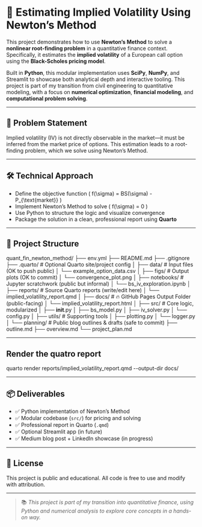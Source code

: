 # 🧠 Estimating Implied Volatility Using Newton’s Method

<!--
Keywords: implied volatility, newton’s method, black-scholes, quant finance, numerical methods, python, scipy, root finding, volatility modeling, financial engineering, computational finance
-->

This project demonstrates how to use **Newton’s Method** to solve a **nonlinear root-finding problem** in a quantitative finance context. Specifically, it estimates the **implied volatility** of a European call option using the **Black-Scholes pricing model**.

Built in **Python**, this modular implementation uses **SciPy**, **NumPy**, and Streamlit to showcase both analytical depth and interactive tooling. This project is part of my transition from civil engineering to quantitative modeling, with a focus on **numerical optimization**, **financial modeling**, and **computational problem solving**.

---

## 📌 Problem Statement

Implied volatility (IV) is not directly observable in the market—it must be inferred from the market price of options. This estimation leads to a root-finding problem, which we solve using Newton’s Method.

---

## 🛠️ Technical Approach

- Define the objective function \( f(\sigma) = BS(\sigma) - P_{\text{market}} \)
- Implement Newton’s Method to solve \( f(\sigma) = 0 \)
- Use Python to structure the logic and visualize convergence
- Package the solution in a clean, professional report using **Quarto**

---

## 📂 Project Structure

quant_fin_newton_method/
├── env.yml
├── README.md
├── .gitignore
├── .quarto/                         # Optional Quarto site/project config
│
├── data/                            # Input files (OK to push public)
│   └── example_option_data.csv
│
├── figs/                            # Output plots (OK to commit)
│   └── convergence_plot.png
│
├── notebooks/                       # Jupyter scratchwork (public but informal)
│   └── bs_iv_exploration.ipynb
│
├── reports/                         # Source Quarto reports (write/edit here)
│   └── implied_volatility_report.qmd
│
├── docs/                            # 🔥 GitHub Pages Output Folder (public-facing)
│   └── implied_volatility_report.html
│
├── src/                             # Core logic, modularized
│   ├── __init__.py
│   ├── bs_model.py
│   ├── iv_solver.py
│   └── config.py
│
├── utils/                           # Supporting tools
│   ├── plotting.py
│   └── logger.py
│
└── planning/                        # Public blog outlines & drafts (safe to commit)
    ├── outline.md
    ├── overview.md
    └── project_plan.md

---
## Render the quatro report

quarto render reports/implied_volatility_report.qmd --output-dir docs/

---

## 📦 Deliverables

- ✅ Python implementation of Newton’s Method
- ✅ Modular codebase (`src/`) for pricing and solving
- ✅ Professional report in Quarto (`.qmd`)
- ✅ Optional Streamlit app (in future)
- ✅ Medium blog post + LinkedIn showcase (in progress)

---

## 🔖 License

This project is public and educational. All code is free to use and modify with attribution.

--- 

> 📚 *This project is part of my transition into quantitative finance, using Python and numerical analysis to explore core concepts in a hands-on way.*
